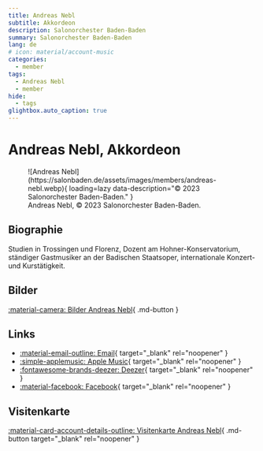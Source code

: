 ```yaml
---
title: Andreas Nebl
subtitle: Akkordeon
description: Salonorchester Baden-Baden
summary: Salonorchester Baden-Baden
lang: de
# icon: material/account-music
categories:
  - member
tags:
  - Andreas Nebl
  - member
hide:
  - tags
glightbox.auto_caption: true
---
```


# Andreas Nebl, Akkordeon

<!-- more -->

<figure markdown>
  ![Andreas Nebl](https://salonbaden.de/assets/images/members/andreas-nebl.webp){ loading=lazy data-description="&copy; 2023 Salonorchester Baden-Baden." }
  <figcaption markdown>Andreas Nebl, &copy; 2023 Salonorchester Baden-Baden.</figcaption>
</figure>

## Biographie

Studien in Trossingen und Florenz, Dozent am Hohner-Konservatorium, ständiger Gastmusiker an der Badischen Staatsoper, internationale Konzert- und Kurstätigkeit.

## Bilder

[:material-camera: Bilder Andreas Nebl](./../media/images.md?h=andreas+nebl){ .md-button }

## Links

* [:material-email-outline: Email](mailto:info@salonbaden.de?subject=Salonorchester%20Baden-Baden){ target="_blank" rel="noopener" }
* [:simple-applemusic: Apple Music](https://music.apple.com/de/artist/andreas-nebl/1016608637){ target="_blank" rel="noopener" }
* [:fontawesome-brands-deezer: Deezer](https://www.deezer.com/de/artist/8406958?autoplay=true){ target="_blank" rel="noopener" }
* [:material-facebook: Facebook](https://www.facebook.com/akkordeonklasse.nebl/){ target="_blank" rel="noopener" }

## Visitenkarte

[:material-card-account-details-outline: Visitenkarte Andreas Nebl](https://salonbaden.de/assets/vcards/Andreas_Nebl.vcf){ .md-button target="_blank" rel="noopener" }
